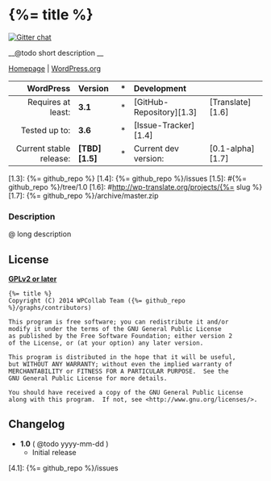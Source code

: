 # {%= title %}
[![Gitter chat](https://badges.gitter.im/WPCollab/Hello-Emoji.png)](https://gitter.im/WPCollab/Hello-Emoji)

__@todo short description __

[Homepage][1.1] | [WordPress.org][1.2]

| WordPress					| Version			| *		| Development				|					|
| ----:						| :----				| :---: | :----						| :----				|
| Requires at least:		| __3.1__			| *		| [GitHub-Repository][1.3]	| [Translate][1.6]	|
| Tested up to:				| __3.6__			| *		| [Issue-Tracker][1.4]		|					|
| Current stable release:	| __[TBD][1.5]__	| *		| Current dev version:		| [0.1-alpha][1.7]	|

[1.1]: https://github.com/WPCollab/Hello-Emoji
[1.2]: #@todo
[1.3]: {%= github_repo %}
[1.4]: {%= github_repo %}/issues
[1.5]: #{%= github_repo %}/tree/1.0
[1.6]: #http://wp-translate.org/projects/{%= slug %}
[1.7]: {%= github_repo %}/archive/master.zip

### Description
@ long description


## License
__[GPLv2 or later](http://www.gnu.org/licenses/gpl-2.0.html)__

```
{%= title %}
Copyright (C) 2014 WPCollab Team ({%= github_repo %}/graphs/contributors)

This program is free software; you can redistribute it and/or
modify it under the terms of the GNU General Public License
as published by the Free Software Foundation; either version 2
of the License, or (at your option) any later version.

This program is distributed in the hope that it will be useful,
but WITHOUT ANY WARRANTY; without even the implied warranty of
MERCHANTABILITY or FITNESS FOR A PARTICULAR PURPOSE.  See the
GNU General Public License for more details.

You should have received a copy of the GNU General Public License
along with this program.  If not, see <http://www.gnu.org/licenses/>.
```


## Changelog
* __1.0__ ( @todo yyyy-mm-dd )
    * Initial release

[4.1]: {%= github_repo %}/issues
